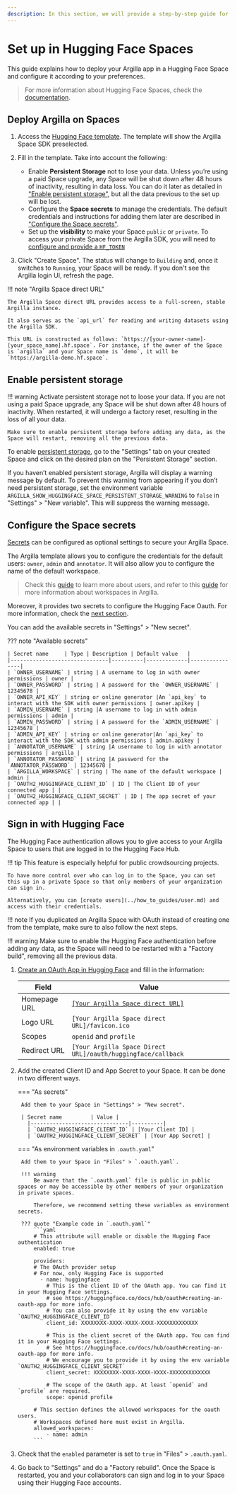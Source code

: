 ```yaml
---
description: In this section, we will provide a step-by-step guide for setting up Argilla in Hugging Face Spaces.
---
```


# Set up in Hugging Face Spaces

This guide explains how to deploy your Argilla app in a Hugging Face Space and configure it according to your preferences.

> For more information about Hugging Face Spaces, check the [documentation](https://huggingface.co/docs/hub/en/spaces-overview).


## Deploy Argilla on Spaces

1. Access the [Hugging Face template](https://huggingface.co/new-space?template=argilla/argilla-template-space). The template will show the Argilla Space SDK preselected.
2. Fill in the template. Take into account the following:

    -  Enable **Persistent Storage** not to lose your data. Unless you’re using a paid Space upgrade, any Space will be shut down after 48 hours of inactivity, resulting in data loss. You can do it later as detailed in ["Enable persistent storage"](#enable-persistent-storage), but all the data previous to the set up will be lost.
    -  Configure the **Space secrets** to manage the credentials. The default credentials and instructions for adding them later are described in ["Configure the Space secrets"](#configure-the-space-secrets).
    -  Set up the **visibility** to make your Space `public` or `private`. To access your private Space from the Argilla SDK, you will need to [configure and provide a `HF_TOKEN`](https://huggingface.co/settings/tokens)

3. Click "Create Space". The status will change to `Building` and, once it switches to `Running`, your Space will be ready. If you don't see the Argilla login UI, refresh the page.

!!! note "Argilla Space direct URL"

    The Argilla Space direct URL provides access to a full-screen, stable Argilla instance.

    It also serves as the `api_url` for reading and writing datasets using the Argilla SDK.

    This URL is constructed as follows: `https://[your-owner-name]-[your_space_name].hf.space`. For instance, if the owner of the Space is `argilla` and your Space name is `demo`, it will be `https://argilla-demo.hf.space`.


## Enable persistent storage

!!! warning
    Activate persistent storage not to loose your data. If you are not using a paid Space upgrade, any Space will be shut down after 48 hours of inactivity. When restarted, it will undergo a factory reset, resulting in the loss of all your data.

    Make sure to enable persistent storage before adding any data, as the Space will restart, removing all the previous data.

To enable [persistent storage](https://huggingface.co/docs/hub/spaces-storage#persistent-storage), go to the "Settings" tab on your created Space and click on the desired plan on the "Persistent Storage" section.

If you haven’t enabled persistent storage, Argilla will display a warning message by default. To prevent this warning from appearing if you don’t need persistent storage, set the environment variable `ARGILLA_SHOW_HUGGINGFACE_SPACE_PERSISTENT_STORAGE_WARNING` to `false` in "Settings" > "New variable". This will suppress the warning message.

## Configure the Space secrets

[Secrets](https://huggingface.co/docs/hub/spaces-overview#managing-secrets) can be configured as optional settings to secure your Argilla Space.

The Argilla template allows you to configure the credentials for the default users: `owner`, `admin` and `annotator`. It will also allow you to configure the name of the default workspace.

> Check this [guide](../how_to_guides/user.md) to learn more about users, and refer to this [guide](../how_to_guides/workspace.md) for more information about workspaces in Argilla.

Moreover, it provides two secrets to configure the Hugging Face Oauth. For more information, check the [next section](#sign-in-with-hugging-face).

You can add the available secrets in "Settings" > "New secret".

??? note "Available secrets"

    | Secret name     | Type | Description | Default value   |
    |-------------------------------|----------|-------------|----------------|
    | `OWNER_USERNAME` | string | A username to log in with owner permissions | owner |
    | `OWNER_PASSWORD` | string | A password for the `OWNER_USERNAME` | 12345678 |
    | `OWNER_API_KEY` | string or online generator |An `api_key` to interact with the SDK with owner permissions | owner.apikey |
    | `ADMIN_USERNAME` | string |A username to log in with admin permissions | admin |
    | `ADMIN_PASSWORD` | string | A password for the `ADMIN_USERNAME` | 12345678 |
    | `ADMIN_API_KEY` | string or online generator|An `api_key` to interact with the SDK with admin permissions | admin.apikey |
    | `ANNOTATOR_USERNAME` | string |A username to log in with annotator permissions | argilla |
    | `ANNOTATOR_PASSWORD` | string |A password for the `ANNOTATOR_PASSWORD` | 12345678 |
    | `ARGILLA_WORKSPACE` | string | The name of the default workspace | admin |
    | `OAUTH2_HUGGINGFACE_CLIENT_ID` | ID | The Client ID of your connected app | |
    | `OAUTH2_HUGGINGFACE_CLIENT_SECRET` | ID | The app secret of your connected app | |


## Sign in with Hugging Face

The Hugging Face authentication allows you to give access to your Argilla Space to users that are logged in to the Hugging Face Hub.

!!! tip
    This feature is especially helpful for public crowdsourcing projects.

    To have more control over who can log in to the Space, you can set this up in a private Space so that only members of your organization can sign in.

    Alternatively, you can [create users](../how_to_guides/user.md) and access with their credentials.

!!! note
    If you duplicated an Argilla Space with OAuth instead of creating one from the template, make sure to also follow the next steps.

!!! warning
    Make sure to enable the Hugging Face authentication before adding any data, as the Space will need to be restarted with a "Factory build", removing all the previous data.

1. [Create an OAuth App in Hugging Face](https://huggingface.co/settings/applications/new) and fill in the information:

    | Field        | Value |
    |--------------|----------|
    | Homepage URL | [`[Your Argilla Space direct URL]`](#deploy-argilla-on-spaces) |
    | Logo URL | `[Your Argilla Space direct URL]/favicon.ico` |
    | Scopes | `openid` and `profile` |
    | Redirect URL | `[Your Argilla Space Direct URL]/oauth/huggingface/callback`

2. Add the created Client ID and App Secret to your Space. It can be done in two different ways.

    === "As secrets"

        Add them to your Space in "Settings" > "New secret".

        | Secret name         | Value |
          |-------------------------------|----------|
          | `OAUTH2_HUGGINGFACE_CLIENT_ID` | [Your Client ID] |
          | `OAUTH2_HUGGINGFACE_CLIENT_SECRET` | [Your App Secret] |

    === "As environment variables in `.oauth.yaml`"

        Add them to your Space in "Files" > `.oauth.yaml`.

        !!! warning
            Be aware that the `.oauth.yaml` file is public in public spaces or may be accessible by other members of your organization in private spaces.

            Therefore, we recommend setting these variables as environment secrets.

        ??? quote "Example code in `.oauth.yaml`"
            ```yaml
            # This attribute will enable or disable the Hugging Face authentication
            enabled: true

            providers:
            # The OAuth provider setup
            # For now, only Hugging Face is supported
              - name: huggingface
                # This is the client ID of the OAuth app. You can find it in your Hugging Face settings.
                # see https://huggingface.co/docs/hub/oauth#creating-an-oauth-app for more info.
                # You can also provide it by using the env variable `OAUTH2_HUGGINGFACE_CLIENT_ID`
                client_id: XXXXXXXX-XXXX-XXXX-XXXX-XXXXXXXXXXXXX

                # This is the client secret of the OAuth app. You can find it in your Hugging Face settings.
                # See https://huggingface.co/docs/hub/oauth#creating-an-oauth-app for more info.
                # We encourage you to provide it by using the env variable `OAUTH2_HUGGINGFACE_CLIENT_SECRET`
                client_secret: XXXXXXXX-XXXX-XXXX-XXXX-XXXXXXXXXXXXX

                # The scope of the OAuth app. At least `openid` and `profile` are required.
                scope: openid profile

            # This section defines the allowed workspaces for the oauth users.
            # Workspaces defined here must exist in Argilla.
            allowed_workspaces:
                - name: admin
            ```

3. Check that the `enabled` parameter is set to `true` in "Files" > `.oauth.yaml`.
4. Go back to "Settings" and do a "Factory rebuild". Once the Space is restarted, you and your collaborators can sign and log in to your Space using their Hugging Face accounts.